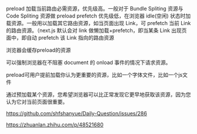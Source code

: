 preload 加载当前路由必需资源，优先级高。一般对于 Bundle Spliting 资源与 Code Spliting 资源做 preload
prefetch 优先级低，在浏览器 idle(空闲) 状态时加载资源。一般用以加载其它路由资源，如当页面出现 Link，可 prefetch 当前 Link 的路由资源。（next.js 默认会对 link 做懒加载+prefetch，即当某条 Link 出现页面中，即自动 prefetch 该 Link 指向的路由资源


浏览器会缓存preload的资源

可以强制浏览器在不阻塞 document 的 onload 事件的情况下请求资源。

preload可用户提前加载你认为更重要的资源，比如一个字体文件，比如一个js文件

通过预加载某个资源，您希望浏览器可以比正常发现它更早地获取该资源，因为您认为它对当前页面很重要。

https://github.com/shfshanyue/Daily-Question/issues/286

https://zhuanlan.zhihu.com/p/48521680